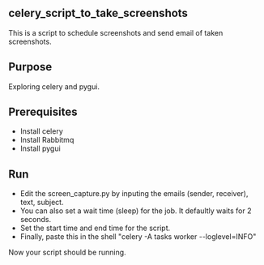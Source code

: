 ## celery_script_to_take_screenshots

This is a script to schedule screenshots and send email of taken screenshots.


## Purpose

Exploring celery and pygui.


## Prerequisites

- Install celery
- Install Rabbitmq
- Install pygui


## Run
- Edit the screen_capture.py by inputing the emails (sender, receiver), text, subject.
- You can also set a wait time (sleep) for the job. It defaultly waits for 2 seconds.
- Set the start time and end time for the script.
- Finally, paste this in the shell "celery -A tasks worker --loglevel=INFO"


Now your script should be running.

